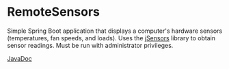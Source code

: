 # RemoteSensors
Simple Spring Boot application that displays a computer's hardware sensors (temperatures, fan speeds, and loads).
Uses the <a href="https://github.com/profesorfalken/jSensors">jSensors</a> library to obtain sensor readings. Must be run with administrator privileges.

<a href="https://joncros.github.io/RemoteSensors/">JavaDoc</a>
